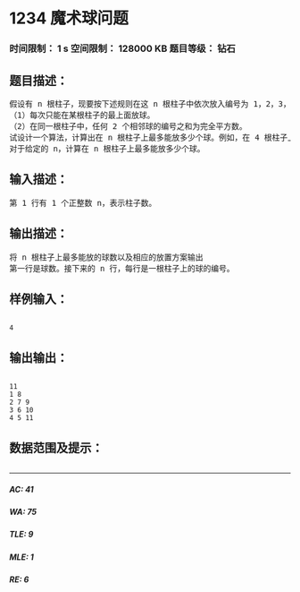 # 1234 魔术球问题   
### 时间限制： 1 s     空间限制： 128000 KB     题目等级： 钻石  
## 题目描述：  

<pre>
假设有 n 根柱子，现要按下述规则在这 n 根柱子中依次放入编号为 1，2，3，…的球。   
（1）每次只能在某根柱子的最上面放球。   
（2）在同一根柱子中，任何 2 个相邻球的编号之和为完全平方数。   
试设计一个算法，计算出在 n 根柱子上最多能放多少个球。例如，在 4 根柱子上最多可放 11 个球。   
对于给定的 n，计算在 n 根柱子上最多能放多少个球。
</pre>
  
  
## 输入描述：  

<pre>
第 1 行有 1 个正整数 n，表示柱子数。
</pre>
  
  
## 输出描述：  

<pre>
将 n 根柱子上最多能放的球数以及相应的放置方案输出
第一行是球数。接下来的 n 行，每行是一根柱子上的球的编号。
</pre>
  
  
## 样例输入：  

<pre><code>
4
</code></pre>
  
  
## 输出输出：  

<pre><code>
11 
1 8  
2 7 9  
3 6 10  
4 5 11
</code></pre>
  
  
## 数据范围及提示：  

<pre>
</pre>
  
  
***  

##### AC: 41  
##### WA: 75  
##### TLE: 9  
##### MLE: 1  
##### RE: 6  
